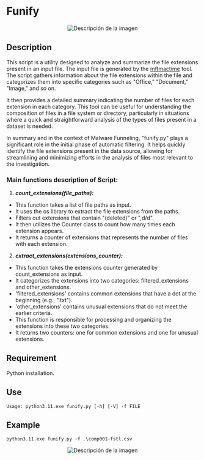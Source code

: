 
# Funify

<p align="center">
  <img src="https://github.com/alpine-sec/funify/assets/16635866/50fe93b2-2f53-4f07-9b78-f7633540bef5" alt="Descripción de la imagen">
</p>

## Description
This script is a utility designed to analyze and summarize the file extensions present in an input file. The input file is generated by the [mftmactime](https://github.com/kero99/mftmactime) tool. The script gathers information about the file extensions within the file and categorizes them into specific categories such as "Office," "Document," "Image," and so on. 

It then provides a detailed summary indicating the number of files for each extension in each category. This tool can be useful for understanding the composition of files in a file system or directory, particularly in situations where a quick and straightforward analysis of the types of files present in a dataset is needed.

In summary and in the context of Malware Funneling, "funify.py" plays a significant role in the initial phase of automatic filtering. It helps quickly identify the file extensions present in the data source, allowing for streamlining and minimizing efforts in the analysis of files most relevant to the investigation.

### Main functions description of Script:


1. ***count_extensions(file_paths):***

- This function takes a list of file paths as input.
- It uses the os library to extract the file extensions from the paths.
- Filters out extensions that contain "(deleted)" or ",d/d".
- It then utilizes the Counter class to count how many times each extension appears.
- It returns a counter of extensions that represents the number of files with each extension.
  
2. ***extract_extensions(extensions_counter):***

- This function takes the extensions counter generated by count_extensions as input.
- It categorizes the extensions into two categories: filtered_extensions and other_extensions.
- 'filtered_extensions' contains common extensions that have a dot at the beginning (e.g., ".txt").
- 'other_extensions' contains unusual extensions that do not meet the earlier criteria.
- This function is responsible for processing and organizing the extensions into these two categories.
- It returns two counters: one for common extensions and one for unusual extensions.


## Requirement
Python installation.

## Use
```
Usage: python3.11.exe funify.py [-h] [-V] -f FILE
```
## Example
```
python3.11.exe funify.py -f .\comp001-fstl.csv
```
<p align="center">
  <img src="https://github.com/alpine-sec/funify/assets/16635866/fb74c603-d9b6-4f50-8b2c-03b3288f5030" alt="Descripción de la imagen">
</p>



